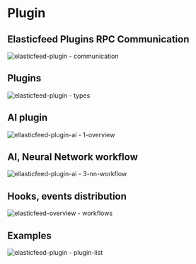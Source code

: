 Plugin
======

Elasticfeed Plugins RPC Communication
-------------------------------------
![elasticfeed-plugin - communication](https://cloud.githubusercontent.com/assets/1843523/6505170/8e58ce84-c33f-11e4-826c-8a5754fec134.png)

Plugins 
-------
![elasticfeed-plugin - types](https://cloud.githubusercontent.com/assets/1843523/6505168/8b9849b8-c33f-11e4-9e5e-fdd7ca04b139.png)

AI plugin
------------
![ellasticfeed-plugin-ai - 1-overview](https://cloud.githubusercontent.com/assets/1843523/6505208/e4397d80-c33f-11e4-8542-e48c9b5e9289.png)

AI, Neural Network workflow
---------------------------
![ellasticfeed-plugin-ai - 3-nn-workflow](https://cloud.githubusercontent.com/assets/1843523/6652101/e42607ee-ca62-11e4-9df7-95d1510a458e.png)

Hooks, events distribution
--------------------------
![elasticfeed-overview - workflows](https://cloud.githubusercontent.com/assets/1843523/6640952/0a465ab4-c99b-11e4-9167-734d620099ee.png)

Examples
--------
![elasticfeed-plugin - plugin-list](https://cloud.githubusercontent.com/assets/1843523/6505187/c04d40e6-c33f-11e4-8792-adc644dd4670.png)
